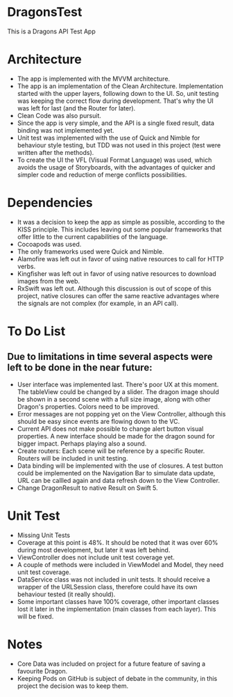 # DragonsTest
This is a Dragons API Test App

# Architecture
- The app is implemented with the MVVM architecture.
- The app is an implementation of the Clean Architecture. Implementation started with the upper layers, following down to the UI. So, unit testing was keeping the correct flow during development. That's why the UI was left for last (and the Router for later).
- Clean Code was also pursuit.
- Since the app is very simple, and the API is a single fixed result, data binding was not implemented yet. 
- Unit test was implemented with the use of Quick and Nimble for behaviour style testing, but TDD was not used in this project (test were written after the methods).
- To create the UI the VFL (Visual Format Language) was used, which avoids the usage of Storyboards, with the advantages of quicker and simpler code and reduction of merge conflicts possibilities.

# Dependencies
- It was a decision to keep the app as simple as possible, according to the KISS principle. This includes leaving out some popular frameworks that offer little to the current capabilities of the language.
- Cocoapods was used.
- The only frameworks used were Quick and Nimble.
- Alamofire was left out in favor of using native resources to call for HTTP verbs.
- Kingfisher was left out in favor of using native resources to download images from the web.
- RxSwift was left out. Although this discussion is out of scope of this project, native closures can offer the same reactive advantages where the signals are not complex (for example, in an API call).

# To Do List
## Due to limitations in time several aspects were left to be done in the near future:
- User interface was implemented last. There's poor UX at this moment. The tableView could be changed by a slider. The dragon image should be shown in a second scene with a full size image, along with other Dragon's properties. Colors need to be improved.
- Error messages are not popping yet on the View Controller, although this should be easy since events are flowing down to the VC.
- Current API does not make possible to change alert button visual properties. A new interface should be made for the dragon sound for bigger impact. Perhaps playing also a sound.
- Create routers: Each scene will be reference by a specific Router. Routers will be included in unit testing.
- Data binding will be implemented with the use of closures. A test button could be implemented on the Navigation Bar to simulate data update, URL can be callled again and data refresh down to the View Controller.
- Change DragonResult to native Result on Swift 5.

# Unit Test
- Missing Unit Tests
- Coverage at this point is 48%. It should be noted that it was over 60% during most development, but later it was left behind. 
- ViewController does not include unit test coverage yet.
- A couple of methods were included in ViewModel and Model, they need unit test coverage.
- DataService class was not included in unit tests. It should receive a wrapper of the URLSession class, therefore could have its own behaviour tested (it really should).
- Some important classes have 100% coverage, other important classes lost it later in the implementation (main classes from each layer). This will be fixed.

# Notes
- Core Data was included on project for a future feature of saving a favourite Dragon.
- Keeping Pods on GitHub is subject of debate in the community, in this project the decision was to keep them.

